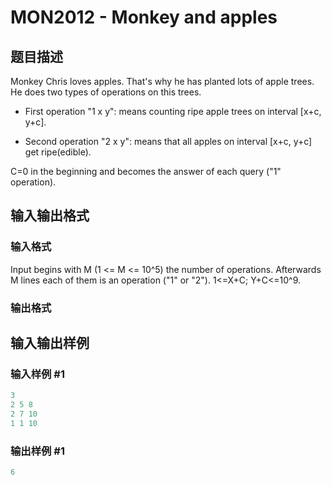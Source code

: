 # MON2012 - Monkey and apples

## 题目描述

Monkey Chris loves apples. That's why he has planted lots of apple trees. He does two types of operations on this trees.

- First operation "1 x y": means counting ripe apple trees on interval \[x+c, y+c\].

- Second operation "2 x y": means that all apples on interval \[x+c, y+c\] get ripe(edible).

C=0 in the beginning and becomes the answer of each query ("1" operation).

## 输入输出格式

### 输入格式

Input begins with M (1 <= M <= 10^5) the number of operations. Afterwards M lines each of them is an operation ("1" or "2"). 1<=X+C; Y+C<=10^9.

### 输出格式

## 输入输出样例

### 输入样例 #1

```cpp
3
2 5 8
2 7 10
1 1 10
```


### 输出样例 #1

```cpp
6
```



